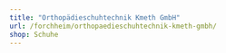 ```yaml
---
title: "Orthopädieschuhtechnik Kmeth GmbH"
url: /forchheim/orthopaedieschuhtechnik-kmeth-gmbh/
shop: Schuhe
---
```

